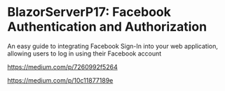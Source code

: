 # BlazorServerP17: Facebook Authentication and Authorization
An easy guide to integrating Facebook Sign-In into your web application, allowing users to log in using their Facebook account

https://medium.com/p/7260992f5264

https://medium.com/p/10c11877189e
